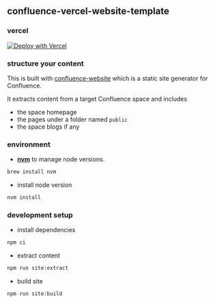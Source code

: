 ## confluence-vercel-website-template

### vercel

[![Deploy with Vercel](https://vercel.com/button)](https://vercel.com/new/clone?repository-url=https://github.com/viquen/confluence-vercel-website-template&env=CONFLUENCE_USERNAME,CONFLUENCE_API_TOKEN,CONFLUENCE_SITE_NAME,CONFLUENCE_SPACE_KEY,CUSTOM_DOMAIN&envDescription=Your+Confluence+Username,Your+Confluence+API+Key,Your+Confluence+Site+Name,Your+Confluence+Space+Key,Your+Custom+Domain)

### structure your content

This is built with [confluence-website](https://github.com/viqueen/confluence-website) which is a static site generator for Confluence.

It extracts content from a target Confluence space and includes

- the space homepage
- the pages under a folder named `public`
- the space blogs if any

### environment

- **[nvm](https://github.com/nvm-sh/nvm)** to manage node versions.

```bash
brew install nvm
```

- install node version

```bash
nvm install
```

### development setup

- install dependencies

```bash
npm ci
```

- extract content

```bash
npm run site:extract
```

- build site

```bash
npm run site:build
```